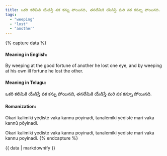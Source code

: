 ```yaml
---
title: ఒకరి కలిమికి యేడిస్తే వక కన్ను పోయినది, తనలేమికి యేడిస్తే మరి వక కన్నూ పోయినది.
tags:
  - "weeping"
  - "lost"
  - "another"
---
```


{% capture data %}
#### Meaning in English:
By weeping at the good fortune of another he lost one eye, and by weeping at his own ill fortune he lost the other.

#### Meaning in Telugu:
ఒకరి కలిమికి యేడిస్తే వక కన్ను పోయినది, తనలేమికి యేడిస్తే మరి వక కన్నూ పోయినది.

#### Romanization:
Okari kalimiki yēḍistē vaka kannu pōyinadi, tanalēmiki yēḍistē mari vaka kannū pōyinadi.

Okari kalimiki yediste vaka kannu poyinadi, tanalemiki yediste mari vaka kannu poyinadi.
{% endcapture %}

{{ data | markdownify }}

